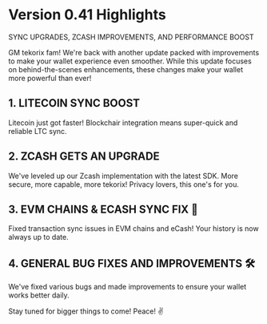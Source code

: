 # Version 0.41 Highlights

SYNC UPGRADES, ZCASH IMPROVEMENTS, AND PERFORMANCE BOOST

GM tekorix fam! We're back with another update packed with improvements to make your wallet experience even smoother. While this update focuses on behind-the-scenes enhancements, these changes make your wallet more powerful than ever!

## 1. LITECOIN SYNC BOOST
Litecoin just got faster! Blockchair integration means super-quick and reliable LTC sync.

## 2. ZCASH GETS AN UPGRADE
We've leveled up our Zcash implementation with the latest SDK. More secure, more capable, more tekorix! Privacy lovers, this one's for you.

## 3. EVM CHAINS & ECASH SYNC FIX 🔧
Fixed transaction sync issues in EVM chains and eCash! Your history is now always up to date.

## 4. GENERAL BUG FIXES AND IMPROVEMENTS 🛠️
We've fixed various bugs and made improvements to ensure your wallet works better daily.

Stay tuned for bigger things to come! Peace! ✌️